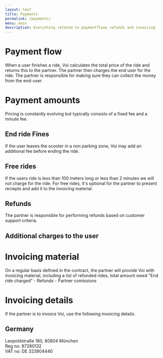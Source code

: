 ```yaml
---
layout: text
title: Payments
permalink: /payments/
menu: main
description: Everything related to paymentflows refunds and invoicing
---
```


# Payment flow
When a user finishes a ride, Voi calculates the total price of the ride and returns this to the partner. The partner then charges the end user for the ride. The partner is responsible for making sure they can collect the money from the end-user.


# Payment amounts
Pricing is constantly evolving but typically consists of a fixed fee and a minute fee. 

## End ride Fines
If the user leaves the scooter in a non parking zone, Voi may add an additional fee before ending the ride. 

## Free rides
If the users ride is less than 100 meters long or less than 2 minutes we will not charge for the ride. For free rides, it's optional for the partner to present reciepts and add it to the invoicing material.

## Refunds
The partner is responsible for performing refunds based on customer support criteria. 

## Additional charges to the user


# Invoicing material
On a regular basis defined in the contract, the partner will provide Voi with invoicing material, including a list of refunded rides, total amount owed "End ride charged" - Refunds - Partner comissions

# Invoicing details
If the partner is to invoice Voi, use the following invoicing details.

## Germany
Leopoldstraße 180, 80804 München<br />
Reg no: 87280132<br />
VAT no: DE 323904440